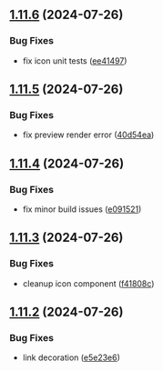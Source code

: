 ## [1.11.6](https://github.com/acronis/ui-component-library/compare/v1.11.5...v1.11.6) (2024-07-26)


### Bug Fixes

* fix icon unit tests ([ee41497](https://github.com/acronis/ui-component-library/commit/ee41497220b0e149f9cc65a4f4b3e06cacd54862))

## [1.11.5](https://github.com/acronis/ui-component-library/compare/v1.11.4...v1.11.5) (2024-07-26)


### Bug Fixes

* fix preview render error ([40d54ea](https://github.com/acronis/ui-component-library/commit/40d54ea095db95da21f991ee1b00a53fa7e3c223))

## [1.11.4](https://github.com/acronis/ui-component-library/compare/v1.11.3...v1.11.4) (2024-07-26)


### Bug Fixes

* fix minor build issues ([e091521](https://github.com/acronis/ui-component-library/commit/e091521ca8029efd2a84f190073c6b821e729756))

## [1.11.3](https://github.com/acronis/ui-component-library/compare/v1.11.2...v1.11.3) (2024-07-26)


### Bug Fixes

* cleanup icon component ([f41808c](https://github.com/acronis/ui-component-library/commit/f41808c63571e04965f847cd0b34b545294aecdb))

## [1.11.2](https://github.com/acronis/ui-component-library/compare/v1.11.1...v1.11.2) (2024-07-26)


### Bug Fixes

* link decoration ([e5e23e6](https://github.com/acronis/ui-component-library/commit/e5e23e63579c6222b802c1adf401f84e305dfdc3))

